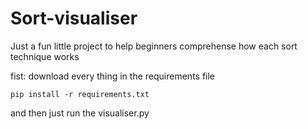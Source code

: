 # Sort-visualiser
Just a fun little project to help beginners comprehense how each sort technique works

fist: download every thing in the requirements file
```
pip install -r requirements.txt
```
and then just  run the visualiser.py
